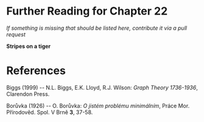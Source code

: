 # Further Reading for Chapter 22
*If something is missing that should be listed here, contribute it via a pull request*

**Stripes on a tiger**

# References

Biggs (1999) -- N.L. Biggs, E.K. Lloyd, R.J. Wilson: *Graph Theory 1736-1936*, Clarendon Press. 

Borůvka (1926) -- O. Borůvka: *O jistém problému minimálním*, Práce Mor. Přírodověd. Spol. V Brně **3**, 37-58.  

